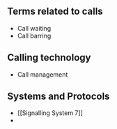 ## Terms related to calls
- Call waiting
- Call barring

## Calling technology
- Call management

## Systems and Protocols
- [[Signalling System 7]]
- 
